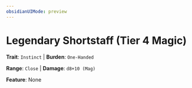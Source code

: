 ```yaml
---
obsidianUIMode: preview
---
```

# Legendary Shortstaff (Tier 4 Magic)

**Trait**: `Instinct` | **Burden**: `One-Handed`

**Range**: `Close` | **Damage**: `d8+10 (Mag)`

**Feature**: None

